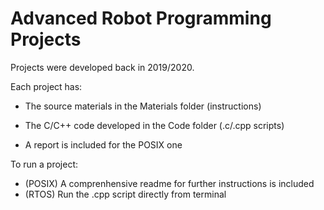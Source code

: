 # Advanced Robot Programming Projects

Projects were developed back in 2019/2020.

Each project has:
* The source materials in the Materials folder (instructions)
* The C/C++ code developed in the Code folder (.c/.cpp scripts)

* A report is included for the POSIX one

To run a project:
* (POSIX) A comprenhensive readme for further instructions is included
* (RTOS) Run the .cpp script directly from terminal
